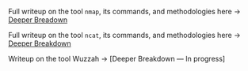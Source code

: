 Full writeup on the tool `nmap`, its commands, and methodologies here → [Deeper Breadown](/notes/expanded/NMAP_Writeup.md)

Full writeup on the tool `ncat`, its commands, and methodologies here → [Deeper Breakdown](/notes/expanded/NCAT_Writeup.md)

Writeup on the tool Wuzzah → [Deeper Breakdown — In progress]
